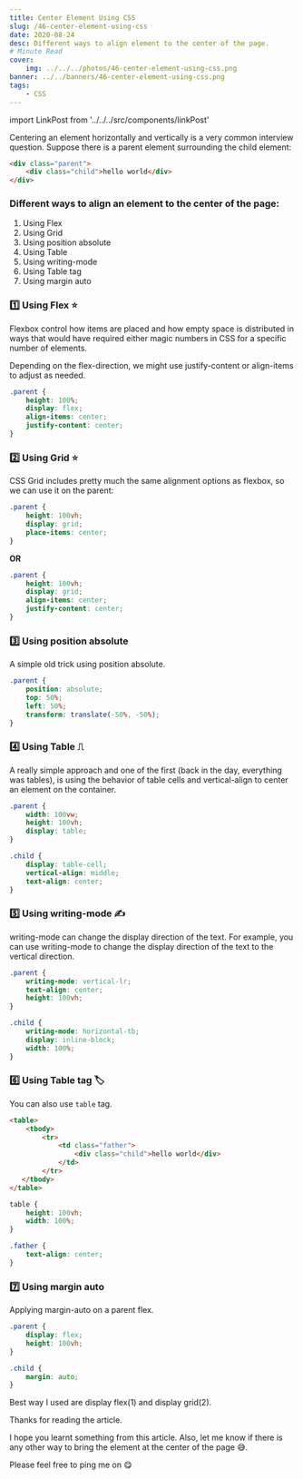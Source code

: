 ```yaml
---
title: Center Element Using CSS
slug: /46-center-element-using-css
date: 2020-08-24
desc: Different ways to align element to the center of the page.
# Minute Read
cover:
    img: ../../../photos/46-center-element-using-css.png
banner: ../../banners/46-center-element-using-css.png
tags:
    - CSS
---
```


import LinkPost from '../../../src/components/linkPost'

<p><span class='first-letter'>C</span>entering an element horizontally and vertically is a very common interview question. Suppose there is a parent element surrounding the child element:</p>

```html
<div class="parent">
    <div class="child">hello world</div>
</div>
```

### Different ways to align an element to the center of the page:

1. Using Flex
2. Using Grid
3. Using position absolute
4. Using Table 
5. Using writing-mode 
6. Using Table tag
7. Using margin auto

### 1️⃣ Using Flex ⭐️

Flexbox control how items are placed and how empty space is distributed in ways that would have required either magic numbers in CSS for a specific number of elements.

Depending on the flex-direction, we might use justify-content or align-items to adjust as needed.

```css
.parent {
	height: 100%;
	display: flex;
	align-items: center;
	justify-content: center;
}
```

### 2️⃣ Using Grid ⭐️

CSS Grid includes pretty much the same alignment options as flexbox, so we can use it on the parent:

```css
.parent {
	height: 100vh;
	display: grid;
	place-items: center;
}
```

**OR**

```css
.parent {
	height: 100vh;
	display: grid;
    align-items: center;
    justify-content: center;
}
```

### 3️⃣ Using position absolute

A simple old trick using position absolute.

```css
.parent {
	position: absolute;
	top: 50%;
	left: 50%;
	transform: translate(-50%, -50%);
}
```

### 4️⃣ Using Table ⎍

A really simple approach and one of the first (back in the day, everything was tables), is using the behavior of table cells and vertical-align to center an element on the container.

```css
.parent {
	width: 100vw;
	height: 100vh;
	display: table;
}

.child {
	display: table-cell;
	vertical-align: middle;
	text-align: center;
}
```

### 5️⃣ Using writing-mode ✍

writing-mode can change the display direction of the text. For example, you can use writing-mode to change the display direction of the text to the vertical direction.

```css
.parent {
	writing-mode: vertical-lr;
	text-align: center;
	height: 100vh;
}

.child {
	writing-mode: horizontal-tb;
	display: inline-block;
	width: 100%;
}
```

### 6️⃣ Using Table tag 🏷

You can also use `table` tag. 

```html
<table>
    <tbody>
        <tr>
            <td class="father">
                <div class="child">hello world</div>
            </td>
        </tr>
   </tbody>
</table>
```

```css
table {
	height: 100vh;
	width: 100%;
}

.father {
	text-align: center;
}
```

### 7️⃣ Using margin auto

Applying margin-auto on a parent flex.

```css
.parent {
	display: flex;
	height: 100vh;
}

.child {
	margin: auto;
}
```

Best way I used are display flex(1) and display grid(2). 

Thanks for reading the article.

I hope you learnt something from this article. Also, let me know if there is any other way to bring the element at the center of the page 😅. 

Please feel free to ping me on <LinkPost href='https://twitter.com/suprabhasupi' name='@suprabhasupi' /> 😋

